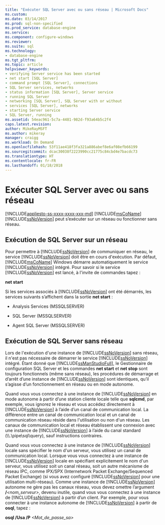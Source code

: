 ```yaml
---
title: "Exécuter SQL Server avec ou sans réseau | Microsoft Docs"
ms.custom: 
ms.date: 03/14/2017
ms.prod: sql-non-specified
ms.prod_service: database-engine
ms.service: 
ms.component: configure-windows
ms.reviewer: 
ms.suite: sql
ms.technology:
- database-engine
ms.tgt_pltfrm: 
ms.topic: article
helpviewer_keywords:
- verifying Server service has been started
- net start [SQL Server]
- command prompt [SQL Server], connections
- SQL Server services, networks
- status information [SQL Server], Server service
- running SQL Server
- networking [SQL Server], SQL Server with or without
- services [SQL Server], networks
- starting Server service
- SQL Server, running
ms.assetid: 54eac961-5c7a-4481-982d-f93a64b5c2f4
caps.latest.revision: 
author: MikeRayMSFT
ms.author: mikeray
manager: craigg
ms.workload: On Demand
ms.openlocfilehash: 53f11ae418f3fa321a886abef8e6af08efb66199
ms.sourcegitcommit: dcac30038f2223990cc21775c84cbd4e7bacdc73
ms.translationtype: HT
ms.contentlocale: fr-FR
ms.lasthandoff: 01/18/2018
---
```

# <a name="run-sql-server-with-or-without-a-network"></a>Exécuter SQL Server avec ou sans réseau
[!INCLUDE[appliesto-ss-xxxx-xxxx-xxx-md](../../includes/appliesto-ss-xxxx-xxxx-xxx-md.md)] [!INCLUDE[msCoName](../../includes/msconame-md.md)] [!INCLUDE[ssNoVersion](../../includes/ssnoversion-md.md)] peut s’exécuter sur un réseau ou fonctionner sans réseau.  
  
## <a name="running-sql-server-on-a-network"></a>Exécution de SQL Server sur un réseau  
 Pour permettre à [!INCLUDE[ssNoVersion](../../includes/ssnoversion-md.md)] de communiquer en réseau, le service [!INCLUDE[ssNoVersion](../../includes/ssnoversion-md.md)] doit être en cours d'exécution. Par défaut, [!INCLUDE[msCoName](../../includes/msconame-md.md)] Windows démarre automatiquement le service [!INCLUDE[ssNoVersion](../../includes/ssnoversion-md.md)] intégré. Pour savoir si le service [!INCLUDE[ssNoVersion](../../includes/ssnoversion-md.md)] est lancé, à l'invite de commandes tapez :  
  
 **net start**  
  
 Si les services associés à [!INCLUDE[ssNoVersion](../../includes/ssnoversion-md.md)] ont été démarrés, les services suivants s’affichent dans la sortie **net start** :  
  
-   Analysis Services (MSSQLSERVER)  
  
-   SQL Server (MSSQLSERVER)  
  
-   Agent SQL Server (MSSQLSERVER)  
  
## <a name="running-sql-server-without-a-network"></a>Exécution de SQL Server sans réseau  
 Lors de l'exécution d'une instance de [!INCLUDE[ssNoVersion](../../includes/ssnoversion-md.md)] sans réseau, il n'est pas nécessaire de démarrer le service [!INCLUDE[ssNoVersion](../../includes/ssnoversion-md.md)] intégré. Étant donné que [!INCLUDE[ssManStudioFull](../../includes/ssmanstudiofull-md.md)], le Gestionnaire de configuration SQL Server et les commandes **net start** et **net stop** sont toujours fonctionnels (même sans réseau), les procédures de démarrage et d’arrêt d’une instance de [!INCLUDE[ssNoVersion](../../includes/ssnoversion-md.md)] sont identiques, qu’il s’agisse d’un fonctionnement en réseau ou en mode autonome.  
  
 Quand vous vous connectez à une instance de [!INCLUDE[ssNoVersion](../../includes/ssnoversion-md.md)] en mode autonome à partir d’une station cliente locale telle que **sqlcmd**, par exemple, vous ignorez le réseau et vous accédez directement à [!INCLUDE[ssNoVersion](../../includes/ssnoversion-md.md)] à l’aide d’un canal de communication local. La différence entre un canal de communication local et un canal de communication réseau réside dans l'utilisation ou non d'un réseau. Les canaux de communication local et réseau établissent une connexion avec une instance de [!INCLUDE[ssNoVersion](../../includes/ssnoversion-md.md)] à l’aide du canal standard (\\\\.\pipe\sql\query), sauf instructions contraires.  
  
 Quand vous vous connectez à une instance de [!INCLUDE[ssNoVersion](../../includes/ssnoversion-md.md)] locale sans spécifier le nom d'un serveur, vous utilisez un canal de communication local. Lorsque vous vous connectez à une instance de [!INCLUDE[ssNoVersion](../../includes/ssnoversion-md.md)] locale en spécifiant explicitement le nom d'un serveur, vous utilisez soit un canal réseau, soit un autre mécanisme de réseau IPC, comme IPX/SPX (Internetwork Packet Exchange/Sequenced Packet Exchange) (si vous avez configuré [!INCLUDE[ssNoVersion](../../includes/ssnoversion-md.md)] pour une utilisation multi-réseau). Comme une instance de [!INCLUDE[ssNoVersion](../../includes/ssnoversion-md.md)] autonome ne gère pas les canaux réseau, vous devez omettre l’argument **/***<nom_serveur>*, devenu inutile, quand vous vous connectez à une instance de [!INCLUDE[ssNoVersion](../../includes/ssnoversion-md.md)] à partir d’un client. Par exemple, pour vous connecter à une instance autonome de [!INCLUDE[ssNoVersion](../../includes/ssnoversion-md.md)] à partir de **osql**, tapez :  
  
 **osql /Usa /P** *\<Mot_de_passe_sa>*  
  
  
